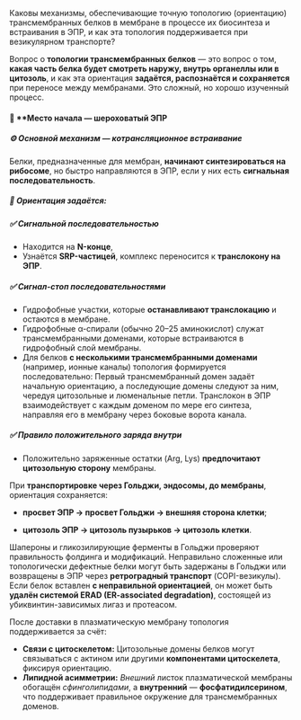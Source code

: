    Каковы механизмы, обеспечивающие точную топологию (ориентацию) трансмембранных белков в мембране в процессе их биосинтеза и встраивания в ЭПР, и как эта топология поддерживается при везикулярном транспорте?

Вопрос о **топологии трансмембранных белков** — это вопрос о том, **какая часть белка будет смотреть наружу, внутрь органеллы или в цитозоль**, и как эта ориентация **задаётся, распознаётся и сохраняется** при переносе между мембранами. Это сложный, но хорошо изученный процесс.

#### 🔹 **Место начала — шероховатый ЭПР

##### ⚙️ Основной механизм — **котрансляционное встраивание**

Белки, предназначенные для мембран, **начинают синтезироваться на рибосоме**, но быстро направляются в ЭПР, если у них есть **сигнальная последовательность**.
##### 🧭 Ориентация задаётся:
##### ✅ **Сигнальной последовательностью**
- Находится на **N-конце**,
- Узнаётся **SRP-частицей**, комплекс переносится к **транслокону на ЭПР**.
##### ✅ **Сигнал-стоп последовательностями**
- Гидрофобные участки, которые **останавливают транслокацию** и остаются в мембране.
- Гидрофобные α-спирали (обычно 20–25 аминокислот) служат трансмембранными доменами, которые встраиваются в гидрофобный слой мембраны.
- Для белков **с несколькими трансмембранными доменами** (например, ионные каналы) топология формируется последовательно:
  Первый трансмембранный домен задаёт начальную ориентацию, а последующие домены следуют за ним, чередуя цитозольные и люменальные петли. Транслокон в ЭПР взаимодействует с каждым доменом по мере его синтеза, направляя его в мембрану через боковые ворота канала.
##### ✅ **Правило положительного заряда внутри**
- Положительно заряженные остатки (Arg, Lys) **предпочитают цитозольную сторону** мембраны.

При **транспортировке через Гольджи, эндосомы, до мембраны**, ориентация сохраняется:

- **просвет ЭПР → просвет Гольджи → внешняя сторона клетки**;

- **цитозоль ЭПР → цитозоль пузырьков → цитозоль клетки**.

Шапероны и гликозилирующие ферменты в Гольджи проверяют правильность фолдинга и модификаций. Неправильно сложенные или топологически дефектные белки могут быть задержаны в Гольджи или возвращены в ЭПР через **ретроградный транспорт** (COPI-везикулы). 
Если белок вставлен **с неправильной ориентацией**, он может быть **удалён системой ERAD (ER-associated degradation)**, состоящей из убиквинтин-зависимых лигаз и протеасом.

После доставки в плазматическую мембрану топология поддерживается за счёт:
- **Связи с цитоскелетом:** 
  Цитозольные домены белков могут связываться с актином или другими **компонентами цитоскелета**, фиксируя ориентацию.
- **Липидной асимметрии:** 
  *Внешний* листок плазматической мембраны обогащён *сфинголипидами*, а **внутренний** — **фосфатидилсерином**, что поддерживает правильное окружение для трансмембранных доменов.
